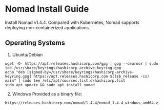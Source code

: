 # Nomad Install Guide

Install Nomad v1.4.4.
Compared with Kubernetes, Nomad supports deploying non-containerized applications.

## Operating Systems

1. Ubuntu/Debian
```
wget -O- https://apt.releases.hashicorp.com/gpg | gpg --dearmor | sudo tee /usr/share/keyrings/hashicorp-archive-keyring.gpg
echo "deb [signed-by=/usr/share/keyrings/hashicorp-archive-keyring.gpg] https://apt.releases.hashicorp.com $(lsb_release -cs) main" | sudo tee /etc/apt/sources.list.d/hashicorp.list
sudo apt update && sudo apt install nomad
```

2. Windows
Provided as a binary file:
```
https://releases.hashicorp.com/nomad/1.4.4/nomad_1.4.4_windows_amd64.zip
```
